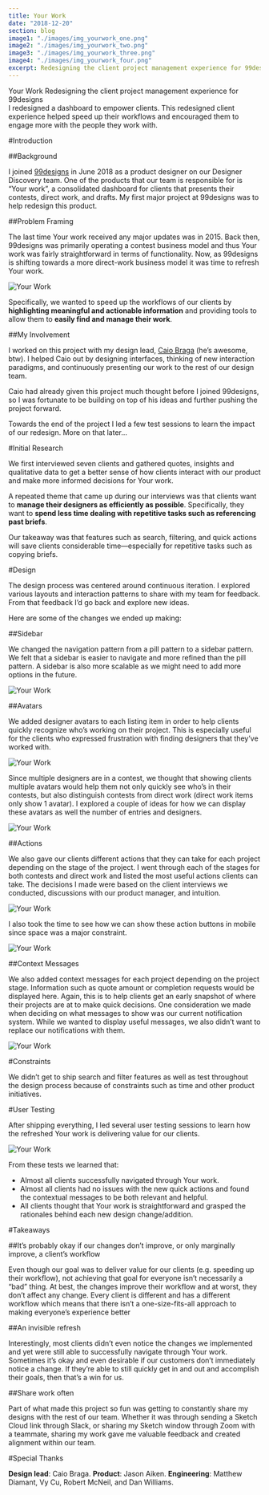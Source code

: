 ```yaml
---
title: Your Work
date: "2018-12-20"
section: blog
image1: "./images/img_yourwork_one.png"
image2: "./images/img_yourwork_two.png"
image3: "./images/img_yourwork_three.png"
image4: "./images/img_yourwork_four.png"
excerpt: Redesigning the client project management experience for 99designs.
---
```


<content-title>
Your Work
</content-title>
<content-excerpt>
Redesigning the client project management experience for 99designs
</content-excerpt>
<summary>
I redesigned a dashboard to empower clients. This redesigned client experience helped speed up their workflows and encouraged them to engage more with the people they work with.
</summary>

#Introduction

##Background

I joined <a href="https://99designs.com">99designs</a> in June 2018 as a product designer on our Designer Discovery team. One of the products that our team is responsible for is “Your work”, a consolidated dashboard for clients that presents their contests, direct work, and drafts. My first major project at 99designs was to help redesign this product.

##Problem Framing

The last time Your work received any major updates was in 2015. Back then, 99designs was primarily operating a contest business model and thus Your work was fairly straightforward in terms of functionality. Now, as 99designs is shifting towards a more direct-work business model it was time to refresh Your work.

![Your Work](./images/img_yourwork_oldvsnew.png "Old vs. new")

Specifically, we wanted to speed up the workflows of our clients by <strong>highlighting meaningful and actionable information</strong> and providing tools to allow them to <strong>easily find and manage their work</strong>.

##My Involvement

I worked on this project with my design lead, <a href="https://twitter.com/caioab">Caio Braga</a> (he’s awesome, btw). I helped Caio out by designing interfaces, thinking of new interaction paradigms, and continuously presenting our work to the rest of our design team.

Caio had already given this project much thought before I joined 99designs, so I was fortunate to be building on top of his ideas and further pushing the project forward.

Towards the end of the project I led a few test sessions to learn the impact of our redesign. More on that later…

#Initial Research

We first interviewed seven clients and gathered quotes, insights and qualitative data to get a better sense of how clients interact with our product and make more informed decisions for Your work.

A repeated theme that came up during our interviews was that clients want to <strong>manage their designers as efficiently as possible</strong>. Specifically, they want to <strong>spend less time dealing with repetitive tasks such as referencing past briefs</strong>.

Our takeaway was that features such as search, filtering, and quick actions will save clients considerable time—especially for repetitive tasks such as copying briefs.

#Design

The design process was centered around continuous iteration. I explored various layouts and interaction patterns to share with my team for feedback. From that feedback I’d go back and explore new ideas.

Here are some of the changes we ended up making:

##Sidebar

We changed the navigation pattern from a pill pattern to a sidebar pattern. We felt that a sidebar is easier to navigate and more refined than the pill pattern. A sidebar is also more scalable as we might need to add more options in the future.

![Your Work](./images/img_yourwork_sidebar-oldvsnew.png "Sidebar")

##Avatars

We added designer avatars to each listing item in order to help clients quickly recognize who’s working on their project. This is especially useful for the clients who expressed frustration with finding designers that they’ve worked with.

![Your Work](./images/img_yourwork_avatars.png "Shipped avatar permutations")

Since multiple designers are in a contest, we thought that showing clients multiple avatars would help them not only quickly see who’s in their contests, but also distinguish contests from direct work (direct work items only show 1 avatar). I explored a couple of ideas for how we can display these avatars as well the number of entries and designers.

![Your Work](./images/img_yourwork_avatars-iterations.png "A few early explorations")

##Actions

We also gave our clients different actions that they can take for each project depending on the stage of the project. I went through each of the stages for both contests and direct work and listed the most useful actions clients can take. The decisions I made were based on the client interviews we conducted, discussions with our product manager, and intuition.

![Your Work](./images/img_yourwork_actions.png "Quick actions")

I also took the time to see how we can show these action buttons in mobile since space was a major constraint.

![Your Work](./images/img_yourwork_actions-mobile.png "A few mobile explorations")

##Context Messages

We also added context messages for each project depending on the project stage. Information such as quote amount or completion requests would be displayed here. Again, this is to help clients get an early snapshot of where their projects are at to make quick decisions. One consideration we made when deciding on what messages to show was our current notification system. While we wanted to display useful messages, we also didn’t want to replace our notifications with them.

![Your Work](./images/img_yourwork_context-message.png "Quote and completion request messages")

#Constraints

We didn’t get to ship search and filter features as well as test throughout the design process because of constraints such as time and other product initiatives.

#User Testing

After shipping everything, I led several user testing sessions to learn how the refreshed Your work is delivering value for our clients.

![Your Work](./images/img_yourwork_user-testing.png "Testing session")

From these tests we learned that:

- Almost all clients successfully navigated through Your work.
- Almost all clients had no issues with the new quick actions and found the contextual messages to be both relevant and helpful.
- All clients thought that Your work is straightforward and grasped the rationales behind each new design change/addition.

#Takeaways

##It’s probably okay if our changes don’t improve, or only marginally improve, a client’s workflow

Even though our goal was to deliver value for our clients (e.g. speeding up their workflow), not achieving that goal for everyone isn’t necessarily a “bad” thing. At best, the changes improve their workflow and at worst, they don’t affect any change. Every client is different and has a different workflow which means that there isn’t a one-size-fits-all approach to making everyone’s experience better

##An invisible refresh

Interestingly, most clients didn’t even notice the changes we implemented and yet were still able to successfully navigate through Your work. Sometimes it’s okay and even desirable if our customers don’t immediately notice a change. If they’re able to still quickly get in and out and accomplish their goals, then that’s a win for us.

##Share work often

Part of what made this project so fun was getting to constantly share my designs with the rest of our team. Whether it was through sending a Sketch Cloud link through Slack, or sharing my Sketch window through Zoom with a teammate, sharing my work gave me valuable feedback and created alignment within our team.

#Special Thanks

**Design lead**: Caio Braga. **Product**: Jason Aiken. **Engineering**: Matthew Diamant, Vy Cu, Robert McNeil, and Dan Williams.
